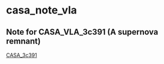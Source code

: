 # casa_note_vla

## Note for CASA_VLA_3c391 (A supernova remnant)
[CASA_3c391](http://nbviewer.jupyter.org/github/brettlv/brettlv.github.io/blob/master/radiolearnnote/3c391_ctm_mosaic_10s_ms.ipynb)











